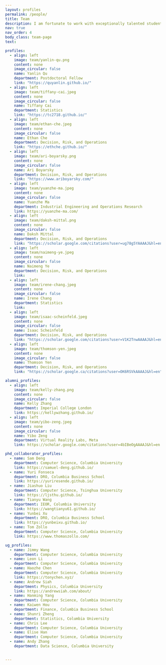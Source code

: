 ```yaml
---
layout: profiles
permalink: /people/
title: Team
description: I am fortunate to work with exceptionally talented students and postdocs. 
nav: true
nav_order: 4
body_class: team-page
text: 

profiles:
  - align: left
    image: team/yanlin-qu.png
    content: none
    image_circular: false
    name: Yanlin Qu
    department: Postdoctoral Fellow
    link: "https://quyanlin.github.io/"
  - align: left
    image: team/tiffany-cai.jpeg
    content: none
    image_circular: false
    name: Tiffany Cai
    department: Statistics
    link: "https://tc2718.github.io/"
  - align: left
    image: team/ethan-che.jpeg
    content: none
    image_circular: false
    name: Ethan Che
    department: Decision, Risk, and Operations
    link: "https://ethche.github.io/"
  - align: left
    image: team/ari-boyarsky.png
    content: none
    image_circular: false
    name: Ari Boyarsky
    department: Decision, Risk, and Operations
    link: "https://www.ariboyarsky.com/"
  - align: left
    image: team/yuanzhe-ma.jpeg
    content: none
    image_circular: false
    name: Yuanzhe Ma
    department: Industrial Engineering and Operations Research
    link: https://yuanzhe-ma.com/
  - align: left
    image: team/daksh-mittal.png
    content: none
    image_circular: false
    name: Daksh Mittal
    department: Decision, Risk, and Operations
    link: "https://scholar.google.com/citations?user=ug78g5YAAAAJ&hl=en"
  - align: left
    image: team/naimeng-ye.jpeg
    content: none
    image_circular: false
    name: Naimeng Ye
    department: Decision, Risk, and Operations
    link:
  - align: left
    image: team/irene-chang.jpeg
    content: none
    image_circular: false
    name: Irene Chang
    department: Statistics
    link: 
  - align: left
    image: team/isaac-scheinfeld.jpeg
    content: none
    image_circular: false
    name: Isaac Scheinfeld
    department: Decision, Risk, and Operations
    link: "https://scholar.google.com/citations?user=V1K2TnwAAAAJ&hl=en"
  - align: left
    image: team/thomson-yen.jpeg
    content: none
    image_circular: false
    name: Thomson Yen
    department: Decision, Risk, and Operations
    link: "https://scholar.google.ca/citations?user=OK6RSVkAAAAJ&hl=en"

alumni_profiles:
  - align: left
    image: team/kelly-zhang.png
    content: none
    image_circular: false
    name: Kelly Zhang
    department: Imperial College London
    link: https://kellywzhang.github.io/
  - align: left
    image: team/yibo-zeng.jpeg
    content: none
    image_circular: false
    name: Yibo Zeng
    department: Virtual Reality Labs, Meta
    link: https://scholar.google.com/citations?user=4bIBeOgAAAAJ&hl=en

phd_collaborator_profiles:
  - name: Sam Deng
    department: Computer Science, Columbia University
    link: https://samuel-deng.github.io/
  - name: Yuri Fonseca
    department: DRO, Columbia Business School
    link: https://yuriresende.github.io/
  - name: Jiashuo Liu
    department: Computer Science, Tsinghua University
    link: https://ljsthu.github.io/
  - name: Tianyu Wang
    department: IEOR, Columbia University
    link: https://wangtianyu61.github.io/
  - name: Yunbei Xu
    department: DRO, Columbia Business School
    link: https://yunbeixu.github.io/
  - name: Tom Zollo
    department: Computer Science, Columbia University
    link: https://www.thomaszollo.com/

ug_profiles:
  - name: Jimmy Wang
    department: Computer Science, Columbia University
  - name: Leon Li
    department: Computer Science, Columbia University
  - name: Haozhe Chen
    department: Computer Science, Columbia University
    link: https://tonychen.xyz/
  - name: Andrew Siah
    department: Physics, Columbia University
    link: https://andrewsiah.com/about/
  - name: Hanming Yang
    department: Computer Science, Columbia University
  - name: Kaiwen Hou
    department: Finance, Columbia Business School
  - name: Shunri Zheng
    department: Statistics, Columbia University
  - name: Chris Lee
    department: Computer Science, Columbia University
  - name: Elise Han
    department: Computer Science, Columbia University
  - name: Andy Zhang
    department: Data Science, Columbia University
  

---
```



